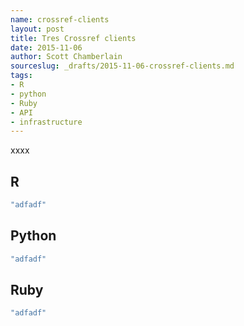 ```yaml
---
name: crossref-clients
layout: post
title: Tres Crossref clients 
date: 2015-11-06
author: Scott Chamberlain
sourceslug: _drafts/2015-11-06-crossref-clients.md
tags:
- R
- python
- Ruby
- API
- infrastructure
---
```


xxxx

## R

```r
"adfadf"
```

## Python

```r
"adfadf"
```

## Ruby

```r
"adfadf"
```
